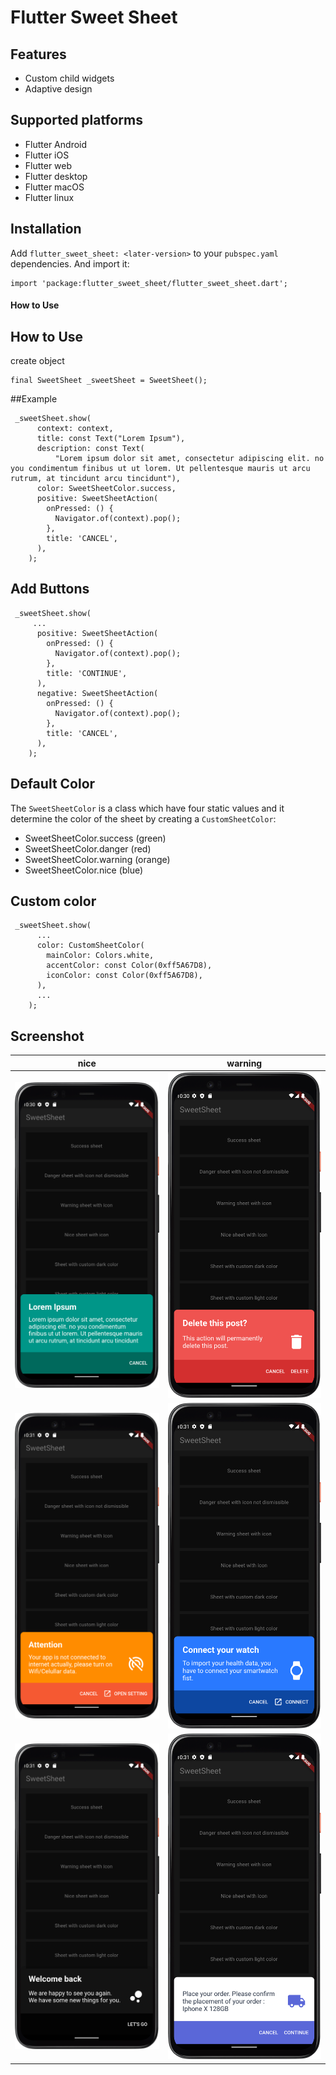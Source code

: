 # Flutter Sweet Sheet

## Features

* Custom child widgets
* Adaptive design

## Supported platforms

* Flutter Android
* Flutter iOS
* Flutter web
* Flutter desktop
* Flutter macOS
* Flutter linux

## Installation

Add `flutter_sweet_sheet: <later-version>` to your `pubspec.yaml` dependencies. And import it:

```
import 'package:flutter_sweet_sheet/flutter_sweet_sheet.dart';
```

#### How to Use ####

## How to Use ##
create object
```
final SweetSheet _sweetSheet = SweetSheet();
```

##Example

```          
 _sweetSheet.show(
      context: context,
      title: const Text("Lorem Ipsum"),
      description: const Text(
          "Lorem ipsum dolor sit amet, consectetur adipiscing elit. no you condimentum finibus ut ut lorem. Ut pellentesque mauris ut arcu rutrum, at tincidunt arcu tincidunt"),
      color: SweetSheetColor.success,
      positive: SweetSheetAction(
        onPressed: () {
          Navigator.of(context).pop();
        },
        title: 'CANCEL',
      ),
    );
```

## Add Buttons

```
 _sweetSheet.show(
     ...
      positive: SweetSheetAction(
        onPressed: () {
          Navigator.of(context).pop();
        },
        title: 'CONTINUE',
      ),
      negative: SweetSheetAction(
        onPressed: () {
          Navigator.of(context).pop();
        },
        title: 'CANCEL',
      ),
    );
```
## Default Color

The `SweetSheetColor` is a class which have four static values and it determine the color of the sheet by creating a `CustomSheetColor`:

- SweetSheetColor.success (green)
- SweetSheetColor.danger (red)
- SweetSheetColor.warning (orange)
- SweetSheetColor.nice (blue)

## Custom color

```
 _sweetSheet.show(
      ...
      color: CustomSheetColor(
        mainColor: Colors.white,
        accentColor: const Color(0xff5A67D8),
        iconColor: const Color(0xff5A67D8),
      ),
      ...
    ); 
```

## Screenshot
|                    nice                    |                    warning                    |
| :----------------------------------------: | :-------------------------------------------: |
| ![nice](ss1.png)                           | ![nice](ss2.png)                              |
| ![nice](ss3.png)                           | ![nice](ss4.png)                              |
| ![nice](ss5.png)                           | ![nice](ss6.png)                              |

